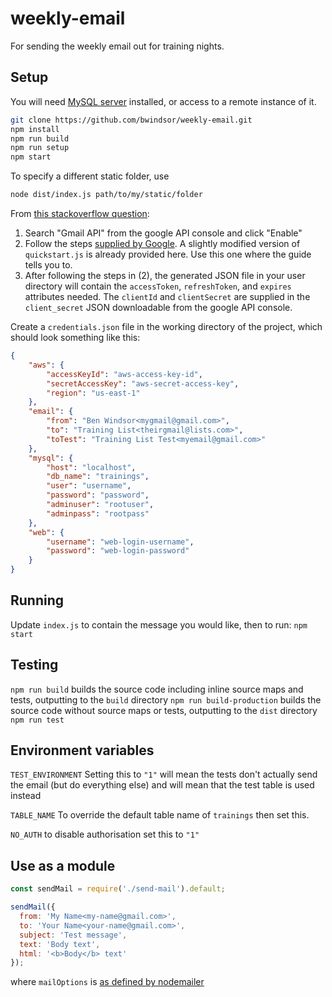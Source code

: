 # weekly-email
For sending the weekly email out for training nights.

## Setup
You will need [MySQL server](https://dev.mysql.com/downloads/mysql/) installed, or access to a remote instance of it.
```sh
git clone https://github.com/bwindsor/weekly-email.git
npm install
npm run build
npm run setup
npm start
```

To specify a different static folder, use
```sh
node dist/index.js path/to/my/static/folder
```

From [this stackoverflow question](https://stackoverflow.com/questions/26196467/sending-email-via-node-js-using-nodemailer-is-not-working):
1. Search "Gmail API" from the google API console and click "Enable"
2. Follow the steps [supplied by Google](https://developers.google.com/gmail/api/quickstart/nodejs). A slightly modified version of `quickstart.js` is already provided here. Use this one where the guide tells you to.
3. After following the steps in (2), the generated JSON file in your user directory will contain the `accessToken`, `refreshToken`, and `expires` attributes needed. The `clientId` and `clientSecret` are supplied in the `client_secret` JSON downloadable from the google API console.

Create a `credentials.json` file in the working directory of the project, which should look something like this:
```Json
{
    "aws": {
        "accessKeyId": "aws-access-key-id",
        "secretAccessKey": "aws-secret-access-key",
        "region": "us-east-1"
    },
    "email": {
        "from": "Ben Windsor<mygmail@gmail.com>",
        "to": "Training List<theirgmail@lists.com>",
        "toTest": "Training List Test<myemail@gmail.com>"
    },
    "mysql": {
        "host": "localhost",
        "db_name": "trainings",
        "user": "username",
        "password": "password",
        "adminuser": "rootuser",
        "adminpass": "rootpass"
    },
    "web": {
        "username": "web-login-username",
        "password": "web-login-password"
    }
}
```

## Running
Update `index.js` to contain the message you would like, then to run:
`npm start`

## Testing
`npm run build` builds the source code including inline source maps and tests, outputting to the `build` directory
`npm run build-production` builds the source code without source maps or tests, outputting to the `dist` directory
`npm run test`

## Environment variables
`TEST_ENVIRONMENT` Setting this to `"1"` will mean the tests don't actually send the email (but do everything else) and will mean that the test table is used instead

`TABLE_NAME` To override the default table name of `trainings` then set this.

`NO_AUTH` to disable authorisation set this to `"1"`

## Use as a module
```Javascript
const sendMail = require('./send-mail').default;

sendMail({
  from: 'My Name<my-name@gmail.com>',
  to: 'Your Name<your-name@gmail.com>',
  subject: 'Test message',
  text: 'Body text',
  html: '<b>Body</b> text'
});
```
where `mailOptions` is [as defined by nodemailer](https://nodemailer.com/message/)
